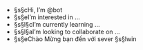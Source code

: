 - §s§cHi, I’m @bot
- §s§eI’m interested in ...
- §s§l§cI’m currently learning ...
- §s§l§aI’m looking to collaborate on ...
- §s§eChào Mừng bạn đến với sever §s§lwin

<!---
Trinhbot/Trinhbot is a ✨ special ✨ repository because its `README.md` (this file) appears on your GitHub profile.
You can click the Preview link to take a look at your changes.
--->
